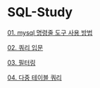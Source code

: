 # SQL-Study



[01. mysql 명령줄 도구 사용 방법](./contents/01.mysql_command.md)

[02. 쿼리 입문](./contents/02.mysql_query.md)

[03. 필터링](./contents/03.mysql_filtering.md)

[04. 다중 테이블 쿼리](./contents/04.mysql_multi_table_query.md)

